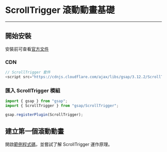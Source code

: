 # ScrollTrigger 滾動動畫基礎
---

## 開始安裝

安裝前可查看[官方文件](https://greensock.com/docs/v3/Plugins/ScrollTrigger)

### CDN
```js
// ScrollTrigger 套件
<script src="https://cdnjs.cloudflare.com/ajax/libs/gsap/3.12.2/ScrollTrigger.min.js"></script>
```

### 匯入 ScrollTrigger 模組

```js
import { gsap } from "gsap";
import { ScrollTrigger } from "gsap/ScrollTrigger";

gsap.registerPlugin(ScrollTrigger);
```

## 建立第一個滾動動畫

開啟[範例程式碼](https://codepen.io/Neil1024/pen/BaGrwdj)，並嘗試了解 ScrollTrigger 運作原理。